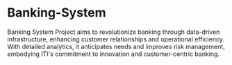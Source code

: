 # Banking-System
Banking System Project aims to revolutionize banking through data-driven infrastructure, enhancing customer relationships and operational efficiency. With detailed analytics, it anticipates needs and improves risk management, embodying ITI's commitment to innovation and customer-centric banking.
